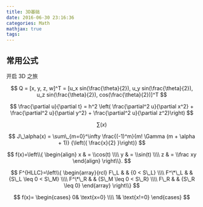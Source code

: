 ```yaml
---
title: 3D基础
date: 2016-06-30 23:16:36
categories: Math
mathjax: true
tags:
---
```

## 常用公式
开启 3D 之旅
<!-- More -->

$$
Q = [x, y, z, w]^T = [u_x sin(\frac{\theta}{2}), u_y sin(\frac{\theta}{2}), u_z sin(\frac{\theta}{2}), cos(\frac{\theta}{2})]^T
$$

$$
\frac{\partial u}{\partial t} = h^2 \left( \frac{\partial^2 u}{\partial x^2} + \frac{\partial^2 u}{\partial y^2} + \frac{\partial^2 u}{\partial z^2}\right)
$$

$$
\sum(x)
$$

$$
J\_\alpha(x) = \sum\_{m=0}^\infty \frac{(-1)^m}{m! \Gamma (m + \alpha + 1)} {\left({ \frac{x}{2} }\right)}
$$

$$
f(x)=\left\\{
\begin{align}
x & = \\cos(t) \\\\
y & = \\sin(t) \\\\
z & = \\frac xy
\end{align}
\right\\}.
$$

$$
F^{HLLC}=\left\\{
\begin{array}{rcl}
F\_L       &      & {0      <      S\_L} \\\\
F^\*\_L     &      & {S\_L \leq 0 < S\_M} \\\\
F^\*\_R     &      & {S\_M \leq 0 < S\_R} \\\\
F\_R       &      & {S\_R \leq 0}
\end{array}
\right\\}
$$

$$
f(x)=
\begin{cases}
0& \text{x=0} \\\\
1& \text{x!=0}
\end{cases}
$$

